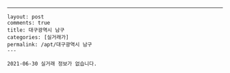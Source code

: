 ---
    layout: post
    comments: true
    title: 대구광역시 남구
    categories: [실거래가]
    permalink: /apt/대구광역시 남구
    ---

    2021-06-30 실거래 정보가 없습니다.

    